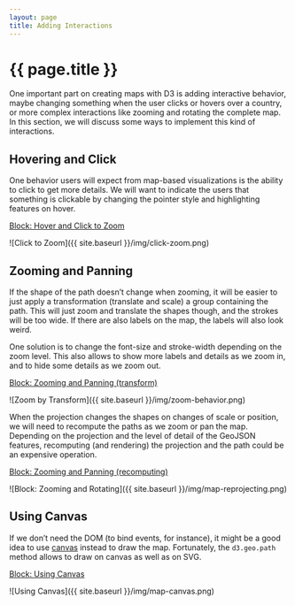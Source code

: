 ```yaml
---
layout: page
title: Adding Interactions
---
```


# {{ page.title }}

One important part on creating maps with D3 is adding interactive behavior, maybe changing something when the user clicks or hovers over a country, or more complex interactions like zooming and rotating the complete map. In this section, we will discuss some ways to implement this kind of interactions.


## Hovering and Click

One behavior users will expect from map-based visualizations is the ability to click to get more details. We will want to indicate the users that something is clickable by changing the pointer style and highlighting features on hover.

[Block: Hover and Click to Zoom](http://bl.ocks.org/pnavarrc/b7accd7b252c85907a79)

![Click to Zoom]({{ site.baseurl }}/img/click-zoom.png)


## Zooming and Panning

If the shape of the path doesn’t change when zooming, it will be easier to just apply a transformation (translate and scale) a group containing the path. This will just zoom and translate the shapes though, and the strokes will be too wide. If there are also labels on the map, the labels will also look weird.

One solution is to change the font-size and stroke-width depending on the zoom level. This also allows to show more labels and details as we zoom in, and to hide some details as we zoom out.

[Block: Zooming and Panning (transform)](http://bl.ocks.org/pnavarrc/d317fcf045598e38f2b0)

![Zoom by Transform]({{ site.baseurl }}/img/zoom-behavior.png)

When the projection changes the shapes on changes of scale or position, we will need to recompute the paths as we zoom or pan the map. Depending on the projection and the level of detail of the GeoJSON features, recomputing (and rendering) the projection and the path could be an expensive operation.

[Block: Zooming and Panning (recomputing)](http://bl.ocks.org/pnavarrc/582ef07fe7974ef59deb)

![Block: Zooming and Rotating]({{ site.baseurl }}/img/map-reprojecting.png)

## Using Canvas

 If we don’t need the DOM (to bind events, for instance), it might be a good idea to use [canvas](http://diveintohtml5.info/canvas.html) instead to draw the map. Fortunately, the `d3.geo.path` method allows to draw on canvas as well as on SVG.

[Block: Using Canvas](http://bl.ocks.org/pnavarrc/43dd75fb3693588c99ff)

![Using Canvas]({{ site.baseurl }}/img/map-canvas.png)
